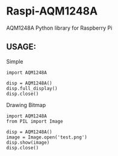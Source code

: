 # Raspi-AQM1248A

AQM1248A Python library for Raspberry Pi

## USAGE:

Simple

```python: test1.py
import AQM1248A

disp = AQM1248A()
disp.full_display()
disp.close()
```

Drawing Bitmap

```python: test2.py
import AQM1248A
from PIL import Image

disp = AQM1248A()
image = Image.open('test.png')
disp.show(image)
disp.close()
```


